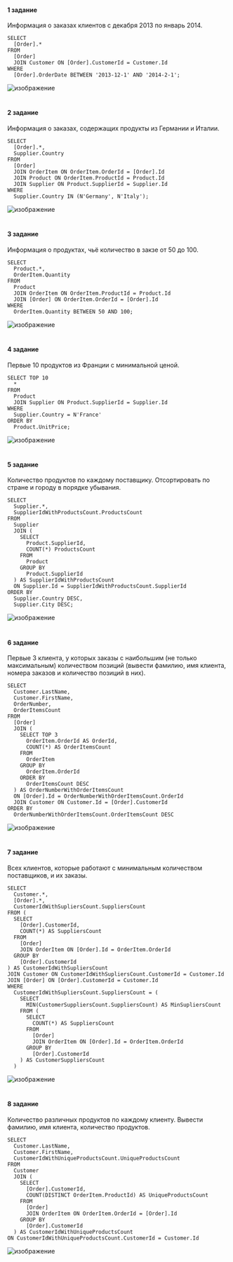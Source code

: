 #### 1 задание
Информация о заказах клиентов с декабря 2013 по январь 2014.
```
SELECT
  [Order].*
FROM
  [Order]
  JOIN Customer ON [Order].CustomerId = Customer.Id
WHERE
  [Order].OrderDate BETWEEN '2013-12-1' AND '2014-2-1';
```
![изображение](https://user-images.githubusercontent.com/125894838/232237602-c07104ad-142a-4eb4-9e1a-9223fc395c8c.png)

#
#### 2 задание
Информация  о заказах, содержащих продукты из Германии и Италии.
```
SELECT
  [Order].*,
  Supplier.Country
FROM
  [Order]
  JOIN OrderItem ON OrderItem.OrderId = [Order].Id
  JOIN Product ON OrderItem.ProductId = Product.Id
  JOIN Supplier ON Product.SupplierId = Supplier.Id
WHERE
  Supplier.Country IN (N'Germany', N'Italy');
```
![изображение](https://user-images.githubusercontent.com/125894838/232237629-dee004ac-1aa9-46bb-aedc-a7854d866f8e.png)

#
#### 3 задание
Информация о продуктах, чьё количество в закзе от 50 до 100.
```
SELECT
  Product.*,
  OrderItem.Quantity
FROM
  Product
  JOIN OrderItem ON OrderItem.ProductId = Product.Id
  JOIN [Order] ON OrderItem.OrderId = [Order].Id
WHERE
  OrderItem.Quantity BETWEEN 50 AND 100;
```
![изображение](https://user-images.githubusercontent.com/125894838/232237676-78c7c986-7ae6-4016-b713-fbd321aeaf7a.png)

#
#### 4 задание
Первые 10 продуктов из Франции с минимальной ценой.
```
SELECT TOP 10
  *
FROM
  Product
  JOIN Supplier ON Product.SupplierId = Supplier.Id
WHERE
  Supplier.Country = N'France'
ORDER BY
  Product.UnitPrice;
```
![изображение](https://user-images.githubusercontent.com/125894838/232237706-49fe4a89-918c-4605-a7fc-02d4ae4658e3.png)

#
#### 5 задание
Количество продуктов по каждому поставщику. Отсортировать по стране и городу в порядке убывания.
```
SELECT
  Supplier.*,
  SupplierIdWithProductsCount.ProductsCount
FROM
  Supplier
  JOIN (
    SELECT
      Product.SupplierId,
      COUNT(*) ProductsCount
    FROM
      Product
    GROUP BY
      Product.SupplierId
  ) AS SupplierIdWithProductsCount
  ON Supplier.Id = SupplierIdWithProductsCount.SupplierId
ORDER BY
  Supplier.Country DESC,
  Supplier.City DESC;
```
![изображение](https://user-images.githubusercontent.com/125894838/233708864-be610f6e-b321-4a56-9f51-8150df7d7bf6.png)

#
#### 6 задание
Первые 3 клиента, у которых заказы с наибольшим (не только максимальным) количеством позиций (вывести фамилию, имя клиента, номера заказов и количество позиций в них).
```
SELECT
  Customer.LastName,
  Customer.FirstName,
  OrderNumber,
  OrderItemsCount
FROM
  [Order]
  JOIN (
    SELECT TOP 3
      OrderItem.OrderId AS OrderId,
      COUNT(*) AS OrderItemsCount
    FROM
      OrderItem
    GROUP BY
      OrderItem.OrderId
    ORDER BY
      OrderItemsCount DESC
  ) AS OrderNumberWithOrderItemsCount
  ON [Order].Id = OrderNumberWithOrderItemsCount.OrderId
  JOIN Customer ON Customer.Id = [Order].CustomerId
ORDER BY
  OrderNumberWithOrderItemsCount.OrderItemsCount DESC
```
![изображение](https://user-images.githubusercontent.com/125894838/233807437-44a2e314-c2cd-4053-882c-b49a0c12f3ed.png)

#
#### 7 задание
Всех клиентов, которые работают с минимальным количеством поставщиков, и их заказы.
```
SELECT
  Customer.*,
  [Order].*,
  CustomerIdWithSupliersCount.SuppliersCount
FROM (
  SELECT
    [Order].CustomerId,
    COUNT(*) AS SuppliersCount
  FROM
    [Order]
    JOIN OrderItem ON [Order].Id = OrderItem.OrderId
  GROUP BY
    [Order].CustomerId
) AS CustomerIdWithSupliersCount
JOIN Customer ON CustomerIdWithSupliersCount.CustomerId = Customer.Id
JOIN [Order] ON [Order].CustomerId = Customer.Id
WHERE
  CustomerIdWithSupliersCount.SuppliersCount = (
    SELECT
      MIN(CustomerSuppliersCount.SuppliersCount) AS MinSupliersCount
    FROM (
      SELECT
        COUNT(*) AS SuppliersCount
      FROM
        [Order]
        JOIN OrderItem ON [Order].Id = OrderItem.OrderId
      GROUP BY
        [Order].CustomerId
    ) AS CustomerSuppliersCount
  )
```
![изображение](https://user-images.githubusercontent.com/125894838/233857853-66de6861-3135-43db-aaa6-01afe37967a4.png)

#
#### 8 задание
Количество различных продуктов по каждому клиенту. Вывести фамилию, имя клиента, количество продуктов.
```
SELECT
  Customer.LastName,
  Customer.FirstName,
  CustomerIdWithUniqueProductsCount.UniqueProductsCount
FROM
  Customer
  JOIN (
    SELECT
      [Order].CustomerId,
      COUNT(DISTINCT OrderItem.ProductId) AS UniqueProductsCount
    FROM
      [Order]
      JOIN OrderItem ON OrderItem.OrderId = [Order].Id
    GROUP BY
      [Order].CustomerId
  ) AS CustomerIdWithUniqueProductsCount
ON CustomerIdWithUniqueProductsCount.CustomerId = Customer.Id
```
![изображение](https://user-images.githubusercontent.com/125894838/233861110-a39da74f-5573-45b3-a7e6-0caa3acb5533.png)
